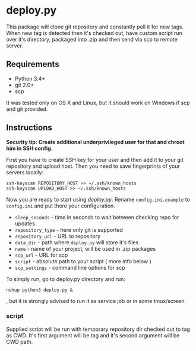 # deploy.py

This package will clone git repository and constantly poll it for new tags.
When new tag is detected then it's checked out, have custom script run over it's directory, packaged into .zip and then
send via scp to remote server.

## Requirements


* Python 3.4+
* git 2.0+
* scp

It was tested only on OS X and Linux, but it should work on Windows if scp and git provided.

## Instructions

**Security tip: Create additional underprivileged user for that and chroot him in SSH config.**


First you have to create SSH key for your user and then add it to your git repository and upload host.
Then you need to save fingerprints of your servers locally:
```shell
ssh-keyscan REPOSITORY_HOST >> ~/.ssh/known_hosts
ssh-keyscan UPLOAD_HOST >> ~/.ssh/known_hosts
```

Now you are ready to start using *deploy.py*. Rename `config.ini.example` to `config.ini` and put there your
configuration.

* `sleep_seconds` - time in seconds to wait between checking repo for updates
* `repository_type` - here only git is supported
* `repository_url` - URL to repository
* `data_dir` - path where `deploy.py` will store it's files
* `name` - name of your project, will be used in .zip packages
* `scp_url` - URL for scp
* `script` - absolute path to your script ( more info below )
* `scp_settings` - command line options for scp

To simply run, go to deploy.py directory and run:
```
nohup python3 deploy.py &
```
, but it is strongly advised to run it as service job or in some tmux/screen.

### script

Supplied script will be run with temporary repository dir checked out to tag as CWD.
It's first argument will be tag and it's second argument will be CWD path.
